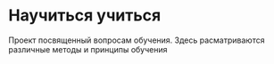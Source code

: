 # Научиться учиться
Проект посвященный вопросам обучения. Здесь расматриваются различные методы и принципы обучения

